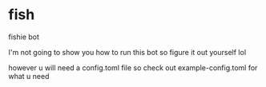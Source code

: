 # fish

fishie bot

I'm not going to show you how to run this bot so figure it out yourself lol

however u will need a config.toml file so check out example-config.toml for what u need